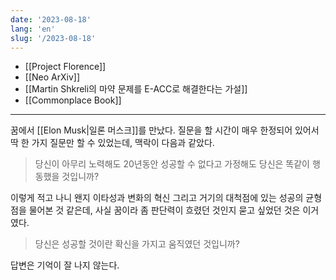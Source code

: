 ```yaml
---
date: '2023-08-18'
lang: 'en'
slug: '/2023-08-18'
---
```


- [[Project Florence]]
- [[Neo ArXiv]]
- [[Martin Shkreli의 마약 문제를 E-ACC로 해결한다는 가설]]
- [[Commonplace Book]]

---

꿈에서 [[Elon Musk|일론 머스크]]를 만났다. 질문을 할 시간이 매우 한정되어 있어서 딱 한 가지 질문만 할 수 있었는데, 맥락이 다음과 같았다.

> 당신이 아무리 노력해도 20년동안 성공할 수 없다고 가정해도 당신은 똑같이 행동했을 것입니까?

이렇게 적고 나니 왠지 이타성과 변화의 혁신 그리고 거기의 대척점에 있는 성공의 균형점을 물어본 것 같은데, 사실 꿈이라 좀 판단력이 흐렸던 것인지 묻고 싶었던 것은 이거였다.

> 당신은 성공할 것이란 확신을 가지고 움직였던 것입니까?

답변은 기억이 잘 나지 않는다.
